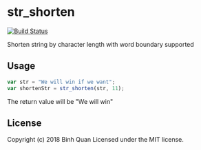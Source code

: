 # str_shorten
[![Build Status](https://travis-ci.org/binhqd/str_shorten.svg?branch=master)](https://travis-ci.org/binhqd/str_shorten)

Shorten string by character length with word boundary supported

## Usage

```javascript
var str = "We will win if we want";
var shortenStr = str_shorten(str, 11);
```

The return value will be "We will win"

## License
Copyright (c) 2018 Binh Quan
Licensed under the MIT license.
